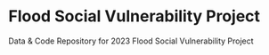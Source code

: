 # Flood Social Vulnerability Project
Data &amp; Code Repository for 2023 Flood Social Vulnerability Project

